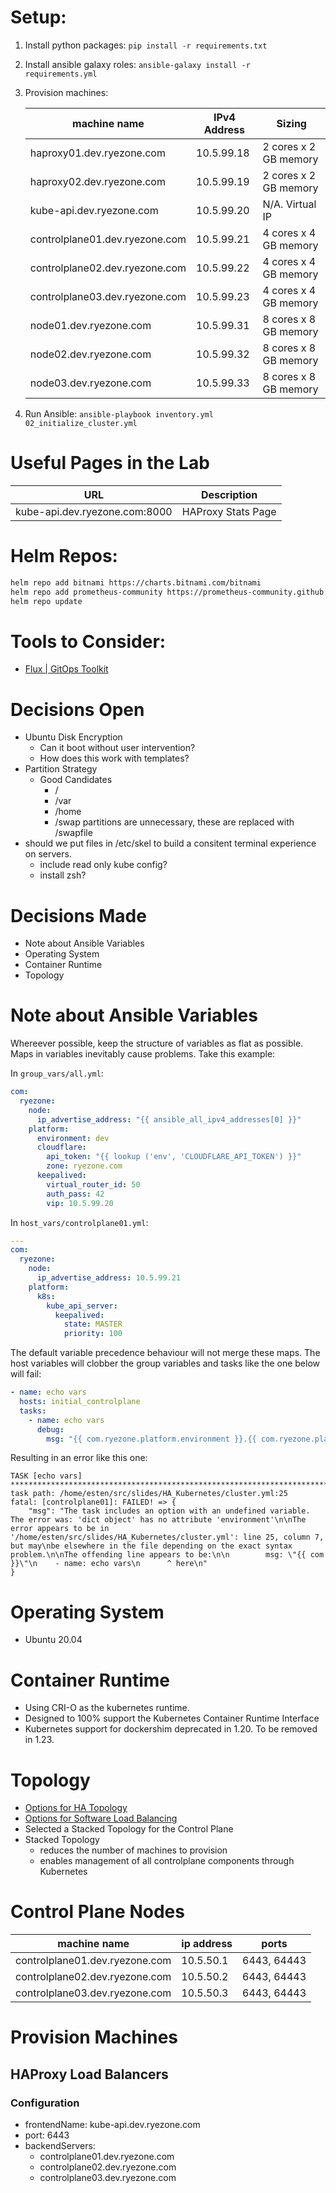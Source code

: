 # Setup:

1. Install python packages:  `pip install -r requirements.txt`

1. Install ansible galaxy roles: `ansible-galaxy install -r requirements.yml`

1. Provision machines:

   | machine name | IPv4 Address | Sizing |
   | --- | --- | --- |
   | haproxy01.dev.ryezone.com      | 10.5.99.18 | 2 cores x 2 GB memory |
   | haproxy02.dev.ryezone.com      | 10.5.99.19 | 2 cores x 2 GB memory |
   | kube-api.dev.ryezone.com       | 10.5.99.20 | N/A.  Virtual IP      |
   | controlplane01.dev.ryezone.com | 10.5.99.21 | 4 cores x 4 GB memory |
   | controlplane02.dev.ryezone.com | 10.5.99.22 | 4 cores x 4 GB memory |
   | controlplane03.dev.ryezone.com | 10.5.99.23 | 4 cores x 4 GB memory |
   | node01.dev.ryezone.com         | 10.5.99.31 | 8 cores x 8 GB memory |
   | node02.dev.ryezone.com         | 10.5.99.32 | 8 cores x 8 GB memory |
   | node03.dev.ryezone.com         | 10.5.99.33 | 8 cores x 8 GB memory |

1. Run Ansible: `ansible-playbook inventory.yml 02_initialize_cluster.yml`

# Useful Pages in the Lab

| URL | Description |
| --- | --- |
| kube-api.dev.ryezone.com:8000 | HAProxy Stats Page |

# Helm Repos:

```bash
helm repo add bitnami https://charts.bitnami.com/bitnami
helm repo add prometheus-community https://prometheus-community.github.io/helm-charts
helm repo update
```

# Tools to Consider:

- [Flux | GitOps Toolkit](https://toolkit.fluxcd.io/)

# Decisions Open

- Ubuntu Disk Encryption
  - Can it boot without user intervention?
  - How does this work with templates?
- Partition Strategy
  - Good Candidates
    - /
    - /var
    - /home
    - /swap partitions are unnecessary, these are replaced with /swapfile
- should we put files in /etc/skel to build a consitent terminal experience on servers.
  - include read only kube config?
  - install zsh?

# Decisions Made

- Note about Ansible Variables
- Operating System
- Container Runtime
- Topology

# Note about Ansible Variables

Whereever possible, keep the structure of variables as flat as possible.
Maps in variables inevitably cause problems.  Take this example:

In `group_vars/all.yml`:

```yaml
com:
  ryezone:
    node:
      ip_advertise_address: "{{ ansible_all_ipv4_addresses[0] }}"
    platform:
      environment: dev
      cloudflare:
        api_token: "{{ lookup ('env', 'CLOUDFLARE_API_TOKEN') }}"
        zone: ryezone.com
      keepalived:
        virtual_router_id: 50
        auth_pass: 42
        vip: 10.5.99.20

```

In `host_vars/controlplane01.yml`:

```yaml
---
com:
  ryezone:
    node:
      ip_advertise_address: 10.5.99.21
    platform:
      k8s:
        kube_api_server:
          keepalived:
            state: MASTER
            priority: 100
```

The default variable precedence behaviour will not merge these maps.
The host variables will clobber the group variables and tasks like the one below will fail:

```yaml
- name: echo vars
  hosts: initial_controlplane
  tasks:
    - name: echo vars
      debug:
        msg: "{{ com.ryezone.platform.environment }}.{{ com.ryezone.platform.cloudflare.zone }}"
```

Resulting in an error like this one:

```text
TASK [echo vars] ********************************************************************************************************************************************************************
task path: /home/esten/src/slides/HA_Kubernetes/cluster.yml:25
fatal: [controlplane01]: FAILED! => {
    "msg": "The task includes an option with an undefined variable. The error was: 'dict object' has no attribute 'environment'\n\nThe error appears to be in '/home/esten/src/slides/HA_Kubernetes/cluster.yml': line 25, column 7, but may\nbe elsewhere in the file depending on the exact syntax problem.\n\nThe offending line appears to be:\n\n        msg: \"{{ com }}\"\n    - name: echo vars\n      ^ here\n"
}
```

# Operating System

- Ubuntu 20.04

# Container Runtime

- Using CRI-O as the kubernetes runtime.
- Designed to 100% support the Kubernetes Container Runtime Interface
- Kubernetes support for dockershim deprecated in 1.20.  To be removed in 1.23.

# Topology

- [Options for HA Topology](https://kubernetes.io/docs/setup/production-environment/tools/kubeadm/ha-topology/)
- [Options for Software Load Balancing](https://github.com/kubernetes/kubeadm/blob/master/docs/ha-considerations.md#options-for-software-load-balancing)
- Selected a Stacked Topology for the Control Plane
- Stacked Topology
  - reduces the number of machines to provision
  - enables management of all controlplane components through Kubernetes

# Control Plane Nodes

| machine name | ip address | ports |
| --- | --- | --- |
| controlplane01.dev.ryezone.com | 10.5.50.1 | 6443, 64443 |
| controlplane02.dev.ryezone.com | 10.5.50.2 | 6443, 64443 |
| controlplane03.dev.ryezone.com | 10.5.50.3 | 6443, 64443 |

# Provision Machines

## HAProxy Load Balancers

###

### Configuration
- frontendName: kube-api.dev.ryezone.com
- port: 6443
- backendServers:
  - controlplane01.dev.ryezone.com
  - controlplane02.dev.ryezone.com
  - controlplane03.dev.ryezone.com
